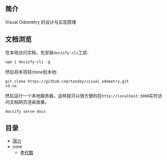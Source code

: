 ## 简介

Visual Odometry 的设计与实现原理



## 文档浏览

在本地访问文档，先安装`docsify-cli`工具:

``` shell
npm i docsify-cli -g
```

然后将本项目clone到本地:

``` shell
git clone https://github.com/tanzby/visual_odometry.git
cd vo
```

然后运行一个本地服务器，这样就可以很方便的在`http://localhost:3000`实时访问文档网页渲染效果。

``` shell
docsify serve docs
```



## 目录

* [简介]()
* core
  * [李代数](core/lie_algebra.md)



